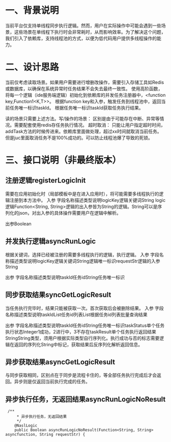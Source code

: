 # 一、背景说明
当前平台仅支持单线程同步执行逻辑。然而，用户在实际操作中可能会遇到一些场景，这些场景在单线程下执行时会非常耗时，从而影响效率。为了解决这个问题，我们引入了依赖库，支持线程池的方式，以便为低代码用户提供多线程操作的能力。

# 二、设计思路
当前仅考虑读取场景。如果用户需要进行增删改操作，需要引入存储工具如Redis或数据库，以确保在系统异常时任务结果不会失去最终一致性。
使用高阶函数，将每一个逻辑（ide服务端逻辑）初始化到依赖库的并发任务注册器中，<function key,Function1<K,T>>。
根据function key和入参，触发任务到线程池中，返回当前任务唯一标识taskId。
根据任务唯一标识taskId获取任务执行结果。

读的场景只需要上述方法。写/操作的场景：
区别是由于可能存在中断、异常等情况。需要配套使用redis存任务执行情况。
超时取消：
只能让用户指定超时时间，addTask方法的时候传进来。依赖库里面做处理，超过xx时间就取消当前任务。但是juc里面取消任务不是100%成功的。可以防止线程池爆了导致的死锁。

# 三、接口说明（非最终版本）
## 注册逻辑registerLogicInit
需要在应用初始化时（局部模板中是在进入应用时），将可能需要多线程执行的逻辑注册到本方法中。
入参
字段名称描述类型说明logicKey逻辑关键词String logic逻辑Function<String, String>逻辑的出入参皆为String的逻辑。String可以是序列化的json，对出入参的具体操作需要用户在逻辑中解析。

出参Boolean

## 并发执行逻辑asyncRunLogic
根据关键词，选择已经被注册的需要多线程执行的逻辑，执行逻辑。
入参
字段名称描述类型说明logicKey逻辑关键词String逻辑唯一标识requestStr逻辑的入参String

出参
字段名称描述类型说明taskId任务idString任务唯一标识
## 同步获取结果syncGetLogicResult
当任务执行完毕时，结果只能被获取一次。首次获取后会被删除结果。
入参
字段名称描述类型说明taskIdList任务id列表List<String>根据任务id列表批量查询结果

出参
字段名称描述类型说明taskId任务idString任务唯一标识taskStatus单个任务执行状态Integer1成功，2进行中，3不存在taskResult单个任务执行返回结果StringString类型，须用户根据实际类型自行序列化。执行成功与否的标志需要逻辑在返回的序列化String中标记，获取结果后反序列化解析返回信息。
## 异步获取结果asyncGetLogicResult
与同步获取相同，区别点在于同步是流程卡住的，等全部任务执行完成后才会返回。异步则是仅返回当前执行完成的任务。
## 异步执行任务，无返回结果asyncRunLogicNoResult
```
 /**
     * 异步执行任务，无返回结果
     */
    @NaslLogic
    public Boolean asyncRunLogicNoResult(Function<String, String> asyncfunction, String requestStr) {

```